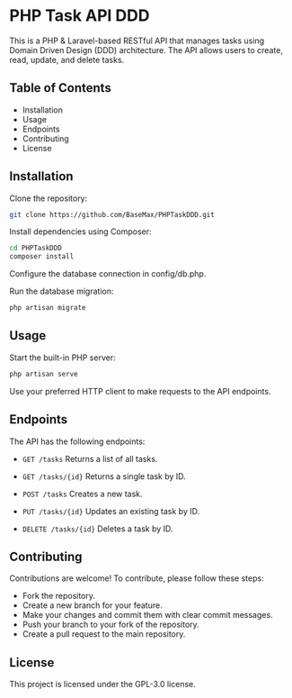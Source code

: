 # PHP Task API DDD

This is a PHP & Laravel-based RESTful API that manages tasks using Domain Driven Design (DDD) architecture. The API allows users to create, read, update, and delete tasks.

## Table of Contents

-   Installation
-   Usage
-   Endpoints
-   Contributing
-   License

## Installation

Clone the repository:

```bash
git clone https://github.com/BaseMax/PHPTaskDDD.git
```

Install dependencies using Composer:

```bash
cd PHPTaskDDD
composer install
```

Configure the database connection in config/db.php.

Run the database migration:

```bash
php artisan migrate
```

## Usage

Start the built-in PHP server:

```bash
php artisan serve
```

Use your preferred HTTP client to make requests to the API endpoints.

## Endpoints

The API has the following endpoints:

-   `GET /tasks`
    Returns a list of all tasks.

-   `GET /tasks/{id}`
    Returns a single task by ID.

-   `POST /tasks`
    Creates a new task.

-   `PUT /tasks/{id}`
    Updates an existing task by ID.

-   `DELETE /tasks/{id}`
    Deletes a task by ID.

## Contributing

Contributions are welcome! To contribute, please follow these steps:

-   Fork the repository.
-   Create a new branch for your feature.
-   Make your changes and commit them with clear commit messages.
-   Push your branch to your fork of the repository.
-   Create a pull request to the main repository.

## License

This project is licensed under the GPL-3.0 license.
